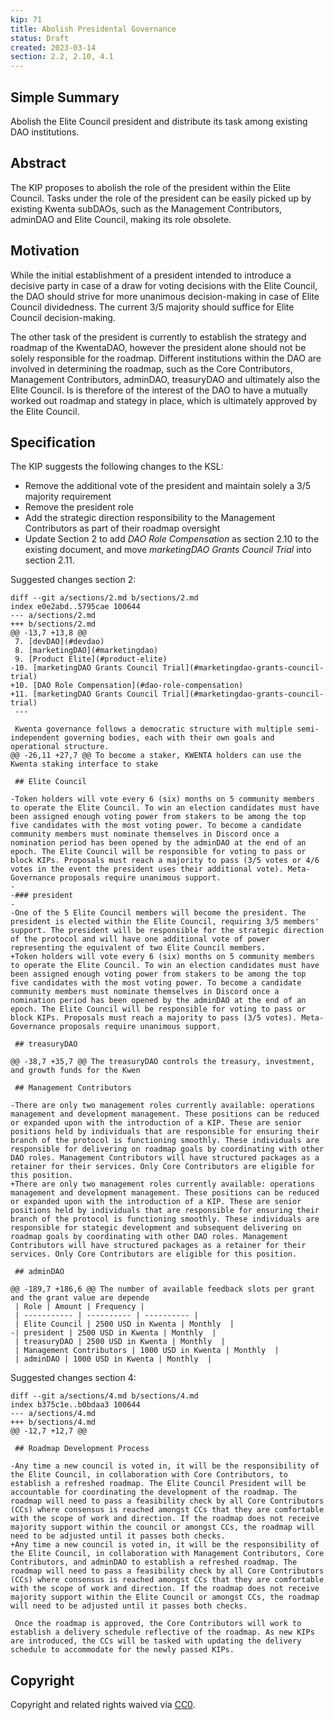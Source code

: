 ```yaml
---
kip: 71
title: Abolish Presidental Governance 
status: Draft
created: 2023-03-14
section: 2.2, 2.10, 4.1
---
```


## Simple Summary

Abolish the Elite Council president and distribute its task among existing DAO institutions.

## Abstract

The KIP proposes to abolish the role of the president within the Elite Council. Tasks under the role of the president can be easily picked up by existing Kwenta subDAOs, such as the Management Contributors, adminDAO and Elite Council, making its role obsolete.

## Motivation

While the initial establishment of a president intended to introduce a decisive party in case of a draw for voting decisions with the Elite Council, the DAO should strive for more unanimous decision-making in case of Elite Council dividedness. The current 3/5 majority should suffice for Elite Council decision-making.

The other task of the president is currently to establish the strategy and roadmap of the KwentaDAO, however the president alone should not be solely responsible for the roadmap. Different institutions within the DAO are involved in determining the roadmap, such as the Core Contributors, Management Contributors, adminDAO, treasuryDAO and ultimately also the Elite Council. Is is therefore of the interest of the DAO to have a mutually worked out roadmap and stategy in place, which is ultimately approved by the Elite Council.

## Specification

The KIP suggests the following changes to the KSL:
    
* Remove the additional vote of the president and maintain solely a 3/5 majority requirement
* Remove the president role
* Add the strategic direction responsibility to the Management Contributors as part of their roadmap oversight
* Update Section 2 to add *DAO Role Compensation* as section 2.10 to the existing document, and move *marketingDAO Grants Council Trial* into section 2.11.

Suggested changes section 2:

```
diff --git a/sections/2.md b/sections/2.md
index e0e2abd..5795cae 100644
--- a/sections/2.md
+++ b/sections/2.md
@@ -13,7 +13,8 @@
 7. [devDAO](#devdao)
 8. [marketingDAO](#marketingdao)
 9. [Product Elite](#product-elite)
-10. [marketingDAO Grants Council Trial](#marketingdao-grants-council-trial)
+10. [DAO Role Compensation](#dao-role-compensation)
+11. [marketingDAO Grants Council Trial](#marketingdao-grants-council-trial)
 ---
 
 Kwenta governance follows a democratic structure with multiple semi-independent governing bodies, each with their own goals and operational structure.
@@ -26,11 +27,7 @@ To become a staker, KWENTA holders can use the Kwenta staking interface to stake
 
 ## Elite Council
 
-Token holders will vote every 6 (six) months on 5 community members to operate the Elite Council. To win an election candidates must have been assigned enough voting power from stakers to be among the top five candidates with the most voting power. To become a candidate community members must nominate themselves in Discord once a nomination period has been opened by the adminDAO at the end of an epoch. The Elite Council will be responsible for voting to pass or block KIPs. Proposals must reach a majority to pass (3/5 votes or 4/6 votes in the event the president uses their additional vote). Meta-Governance proposals require unanimous support.
-
-### president
-
-One of the 5 Elite Council members will become the president. The president is elected within the Elite Council, requiring 3/5 members' support. The president will be responsible for the strategic direction of the protocol and will have one additional vote of power representing the equivalent of two Elite Council members.
+Token holders will vote every 6 (six) months on 5 community members to operate the Elite Council. To win an election candidates must have been assigned enough voting power from stakers to be among the top five candidates with the most voting power. To become a candidate community members must nominate themselves in Discord once a nomination period has been opened by the adminDAO at the end of an epoch. The Elite Council will be responsible for voting to pass or block KIPs. Proposals must reach a majority to pass (3/5 votes). Meta-Governance proposals require unanimous support.
 
 ## treasuryDAO
 
@@ -38,7 +35,7 @@ The treasuryDAO controls the treasury, investment, and growth funds for the Kwen
 
 ## Management Contributors
 
-There are only two management roles currently available: operations management and development management. These positions can be reduced or expanded upon with the introduction of a KIP. These are senior positions held by individuals that are responsible for ensuring their branch of the protocol is functioning smoothly. These individuals are responsible for delivering on roadmap goals by coordinating with other DAO roles. Management Contributors will have structured packages as a retainer for their services. Only Core Contributors are eligible for this position.
+There are only two management roles currently available: operations management and development management. These positions can be reduced or expanded upon with the introduction of a KIP. These are senior positions held by individuals that are responsible for ensuring their branch of the protocol is functioning smoothly. These individuals are responsible for stategic development and subsequent delivering on roadmap goals by coordinating with other DAO roles. Management Contributors will have structured packages as a retainer for their services. Only Core Contributors are eligible for this position.
 
 ## adminDAO
 
@@ -189,7 +186,6 @@ The number of available feedback slots per grant and the grant value are depende
 | Role | Amount | Frequency |
 | ----------- | ---------- | ---------- |
 | Elite Council | 2500 USD in Kwenta | Monthly  |
-| president | 2500 USD in Kwenta | Monthly  |
 | treasuryDAO | 2500 USD in Kwenta | Monthly  |
 | Management Contributors | 1000 USD in Kwenta | Monthly  |
 | adminDAO | 1000 USD in Kwenta | Monthly  |
```

Suggested changes section 4:

```
diff --git a/sections/4.md b/sections/4.md
index b375c1e..b0bdaa3 100644
--- a/sections/4.md
+++ b/sections/4.md
@@ -12,7 +12,7 @@
 
 ## Roadmap Development Process
 
-Any time a new council is voted in, it will be the responsibility of the Elite Council, in collaboration with Core Contributors, to establish a refreshed roadmap. The Elite Council President will be accountable for coordinating the development of the roadmap. The roadmap will need to pass a feasibility check by all Core Contributors (CCs) where consensus is reached amongst CCs that they are comfortable with the scope of work and direction. If the roadmap does not receive majority support within the council or amongst CCs, the roadmap will need to be adjusted until it passes both checks.
+Any time a new council is voted in, it will be the responsibility of the Elite Council, in collaboration with Management Contributors, Core Contributors, and adminDAO to establish a refreshed roadmap. The roadmap will need to pass a feasibility check by all Core Contributors (CCs) where consensus is reached amongst CCs that they are comfortable with the scope of work and direction. If the roadmap does not receive majority support within the Elite Council or amongst CCs, the roadmap will need to be adjusted until it passes both checks.
 
 Once the roadmap is approved, the Core Contributors will work to establish a delivery schedule reflective of the roadmap. As new KIPs are introduced, the CCs will be tasked with updating the delivery schedule to accommodate for the newly passed KIPs.
 ```

## Copyright

Copyright and related rights waived via [CC0](https://creativecommons.org/publicdomain/zero/1.0/).